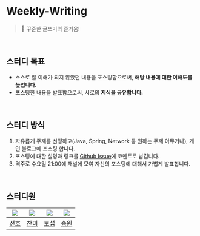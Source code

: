 # Weekly-Writing

> 📝 꾸준한 글쓰기의 즐거움!

<br>

## 스터디 목표 

- 스스로 잘 이해가 되지 않았던 내용을 포스팅함으로써, **해당 내용에 대한 이해도를 높입니다.** 
- 포스팅한 내용을 발표함으로써, 서로의 **지식을 공유합니다.** 

<br>

## 스터디 방식 

1. 자유롭게 주제를 선정하고(Java, Spring, Network 등 원하는 주제 아무거나), 개인 블로그에 포스팅 합니다. 
2. 포스팅에 대한 설명과 링크를 [Github Issue](https://github.com/Study-Steady/Weekly-Writing/issues)에 코멘트로 남깁니다.
2. 격주로 수요일 21:00에 채널에 모여 자신의 포스팅에 대해서 가볍게 발표합니다.  

<br>

## 스터디원 

| ![](https://github.com/haero77.png?size=80) | ![](https://github.com/tinajeong.png?size=80) | ![](https://github.com/boompatron.png?size=80) | ![](https://github.com/goseungwon.png?size=80) |
|:-------------------------------------------:|:---------------------------------------------:|:----------------------------------------------:|:----------------------------------------------:|
|     [선호](https://github.com/preferkim)      |      [찬미](https://github.com/tinajeong)       |      [보섭](https://github.com/boompatron)       |      [승원](https://github.com/goseungwon)       |


